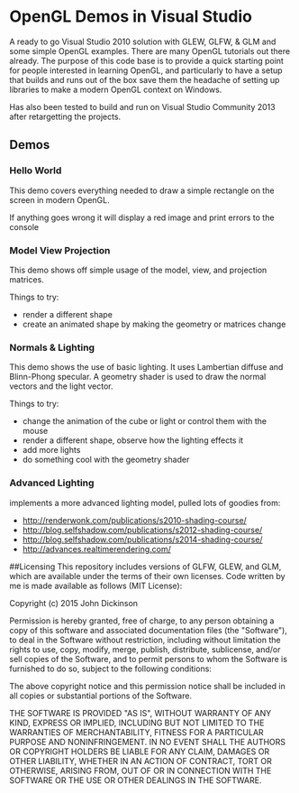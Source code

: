 # OpenGL Demos in Visual Studio
A ready to go Visual Studio 2010 solution with GLEW, GLFW, & GLM and some simple OpenGL examples.
There are many OpenGL tutorials out there already. The purpose of this code base
is to provide a quick starting point for people interested in learning OpenGL,
and particularly to have a setup that builds and runs out of the box save them
the headache of setting up libraries to make a modern OpenGL context on Windows.

Has also been tested to build and run on Visual Studio Community 2013 after retargetting the projects.

## Demos
### Hello World
This demo covers everything needed to draw a simple rectangle on the screen in modern OpenGL.

If anything goes wrong it will display a red image and print errors to the console

### Model View Projection
This demo shows off simple usage of the model, view, and projection matrices.

Things to try:
- render a different shape
- create an animated shape by making the geometry or matrices change

### Normals & Lighting
This demo shows the use of basic lighting.
It uses Lambertian diffuse and Blinn-Phong specular.
A geometry shader is used to draw the normal vectors and the light vector.

Things to try:
- change the animation of the cube or light or control them with the mouse
- render a different shape, observe how the lighting effects it
- add more lights
- do something cool with the geometry shader

### Advanced Lighting
implements a more advanced lighting model, pulled lots of goodies from:
- http://renderwonk.com/publications/s2010-shading-course/
- http://blog.selfshadow.com/publications/s2012-shading-course/
- http://blog.selfshadow.com/publications/s2014-shading-course/
- http://advances.realtimerendering.com/

##Licensing
This repository includes versions of GLFW, GLEW, and GLM, which are available under the terms of their own licenses.
Code written by me is made available as follows (MIT License):

Copyright (c) 2015 John Dickinson

Permission is hereby granted, free of charge, to any person obtaining a copy
of this software and associated documentation files (the "Software"), to deal
in the Software without restriction, including without limitation the rights
to use, copy, modify, merge, publish, distribute, sublicense, and/or sell
copies of the Software, and to permit persons to whom the Software is
furnished to do so, subject to the following conditions:

The above copyright notice and this permission notice shall be included in
all copies or substantial portions of the Software.

THE SOFTWARE IS PROVIDED "AS IS", WITHOUT WARRANTY OF ANY KIND, EXPRESS OR
IMPLIED, INCLUDING BUT NOT LIMITED TO THE WARRANTIES OF MERCHANTABILITY,
FITNESS FOR A PARTICULAR PURPOSE AND NONINFRINGEMENT. IN NO EVENT SHALL THE
AUTHORS OR COPYRIGHT HOLDERS BE LIABLE FOR ANY CLAIM, DAMAGES OR OTHER
LIABILITY, WHETHER IN AN ACTION OF CONTRACT, TORT OR OTHERWISE, ARISING FROM,
OUT OF OR IN CONNECTION WITH THE SOFTWARE OR THE USE OR OTHER DEALINGS IN
THE SOFTWARE.
